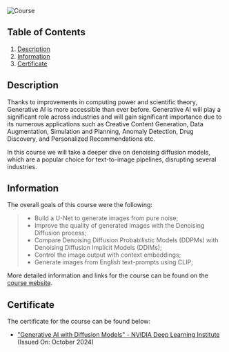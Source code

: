 ![Course](imgs/banner.png)

## Table of Contents
1. [Description](#description)
2. [Information](#information)
3. [Certificate](#certificate)

<a name="descripton"></a>
## Description

Thanks to improvements in computing power and scientific theory, Generative AI is more accessible than ever before. Generative AI will play a significant role across industries and will gain significant importance due to its numerous applications such as Creative Content Generation, Data Augmentation, Simulation and Planning, Anomaly Detection, Drug Discovery, and Personalized Recommendations etc. 

In this course we will take a deeper dive on denoising diffusion models, which are a popular choice for text-to-image pipelines, disrupting several industries.

<a name="information"></a>
## Information
The overall goals of this course were the following:

> - Build a U-Net to generate images from pure noise;
> - Improve the quality of generated images with the Denoising Diffusion process;
> - Compare Denoising Diffusion Probabilistic Models (DDPMs) with Denoising Diffusion Implicit Models (DDIMs);
> - Control the image output with context embeddings;
> - Generate images from English text-prompts using CLIP;

More detailed information and links for the course can be found on the [course website](https://www.nvidia.com/en-eu/training/instructor-led-workshops/generative-ai-with-diffusion-models/).

<a name="certificate"></a>
## Certificate

The certificate for the course can be found below:

- ["Generative AI with Diffusion Models" - NVIDIA Deep Learning Institute]() (Issued On: October 2024)
